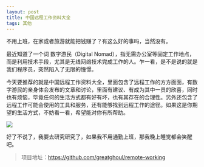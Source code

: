 ```yaml
---
layout: post
title: 中国远程工作资料大全
tags: 其他
---
```


不用上班，在家或者旅游就能把钱赚了？有这么好的事吗，当然没有。

最近知道了一个词 数字游民（Digital Nomad），指无需办公室等固定工作地点，而是利用技术手段，尤其是无线网络技术完成工作的人。乍一看，是不是说的就是我们程序员，突然陷入了无限的憧憬。

今天要推荐的就是中国远程工作资料大全，里面包含了远程工作的方方面面，有数字游民的亲身体会发布的文章和讨论，里面有建议、有成为其中一员的欣喜，同时也有烦恼，毕竟任何的生活方式都有好有坏，也有其存在的合理性。另外还包含了远程工作可能会使用的工具和服务，还有能够找到远程工作的途径。如果这是你期望的生活方式，不妨看一看，希望能对你有所帮助。

![](https://7465-test-3c9b5e-1258459492.tcb.qcloud.la/GitHub%E7%B2%BE%E9%80%89/remote-working.png)

好了不说了，我要去研究研究了，如果我不用通勤上班，那我晚上睡觉都会笑醒吧。

> 项目地址：https://github.com/greatghoul/remote-working